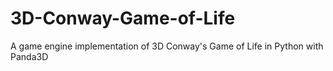 # 3D-Conway-Game-of-Life
A game engine implementation of 3D Conway's Game of Life in Python with Panda3D
